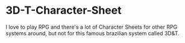# 3D-T-Character-Sheet
I love to play RPG and there's a lot of Character Sheets for other RPG systems around, but not for this famous brazilian system called 3D&amp;T.
